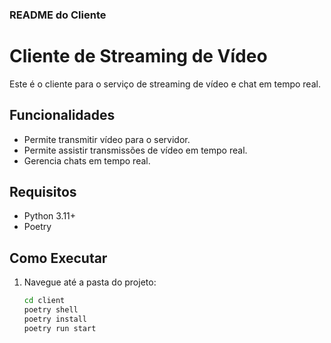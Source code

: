 ### README do Cliente

# Cliente de Streaming de Vídeo

Este é o cliente para o serviço de streaming de vídeo e chat em tempo real.

## Funcionalidades

- Permite transmitir vídeo para o servidor.
- Permite assistir transmissões de vídeo em tempo real.
- Gerencia chats em tempo real.

## Requisitos

- Python 3.11+
- Poetry

## Como Executar

1. Navegue até a pasta do projeto:
   ```sh
   cd client
   poetry shell
   poetry install
   poetry run start
